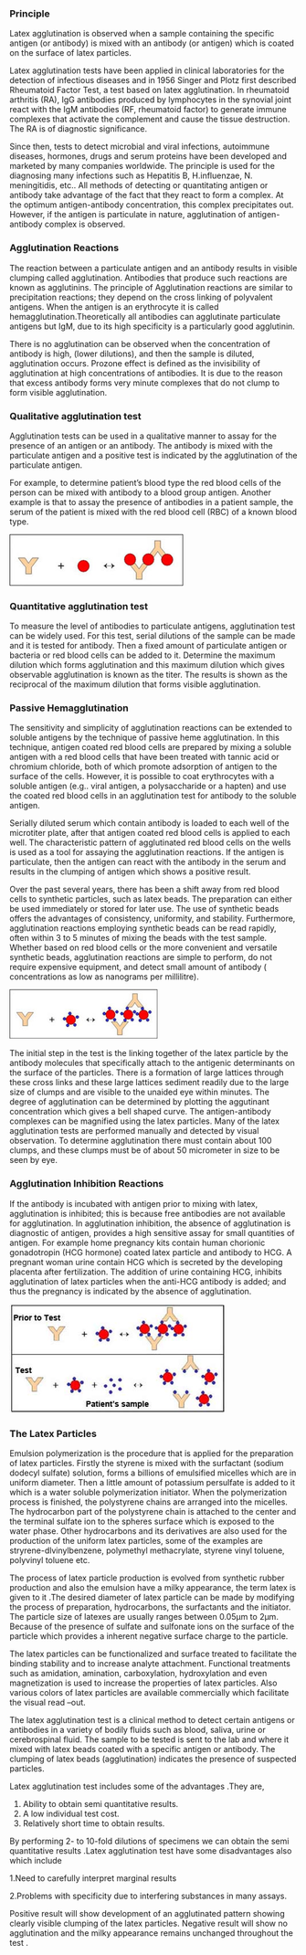 ### Principle

 

Latex agglutination is observed when a sample containing the specific antigen (or antibody) is mixed with an antibody (or antigen)  which is coated  on the surface of latex particles.


Latex agglutination tests have been applied in clinical laboratories for the detection of infectious diseases and in 1956 Singer and Plotz first described Rheumatoid Factor Test, a test based on latex agglutination. In rheumatoid arthritis (RA), IgG antibodies produced by lymphocytes in the synovial joint react with the IgM antibodies (RF, rheumatoid factor) to generate immune complexes that activate the complement and cause the tissue destruction. The RA is of diagnostic significance.



Since then, tests to detect microbial and viral infections, autoimmune diseases, hormones, drugs and serum proteins have been developed and marketed by many companies worldwide. The principle is used for the diagnosing many infections such as Hepatitis B, H.influenzae, N. meningitidis, etc.. All methods of detecting or quantitating antigen or antibody take advantage of the fact that they react to form a complex. At the optimum antigen-antibody concentration, this complex precipitates out. However, if the antigen is particulate in nature, agglutination of antigen-antibody complex is observed.

 
### Agglutination Reactions

 

The reaction  between a particulate antigen and an antibody results in visible clumping called agglutination. Antibodies that produce such reactions are known as agglutinins.  The principle of Agglutination reactions are similar  to precipitation reactions; they depend on the cross linking of polyvalent antigens. When the antigen is an erythrocyte it is called hemagglutination.Theoretically all antibodies can  agglutinate particulate antigens but IgM, due to its high specificity  is  a particularly good agglutinin.

 

There is no agglutination can be observed when the concentration of antibody is high, (lower dilutions), and then the sample is diluted, agglutination occurs. Prozone effect is defined as the invisibility of agglutination at high concentrations of antibodies. It is due to the reason that excess antibody forms very minute complexes that do not clump to form visible agglutination.

 
### Qualitative agglutination test

 

Agglutination tests can be used in a qualitative manner to assay for the presence of an antigen or an antibody. The antibody is mixed with the particulate antigen and a positive test is indicated by the agglutination of the particulate antigen.

 

For example, to determine patient’s blood type the  red blood cells of the person can be mixed  with antibody to a blood group antigen. Another example is that to assay the presence of antibodies in a patient  sample, the serum of the patient is mixed with the red blood cell (RBC)  of a known blood type.

 
<img src="images/l1.jpg" title="" />

 

 
### Quantitative agglutination test

 

To measure the level of antibodies to particulate antigens, agglutination test can be widely used. For this test, serial dilutions of the sample can be made and it is tested for antibody. Then a fixed amount of particulate antigen or bacteria or red blood cells can be added to it. Determine the maximum dilution which forms agglutination and this maximum dilution which gives observable agglutination is known as the titer. The results is shown as the reciprocal of the maximum dilution that forms visible agglutination.

 
### Passive Hemagglutination

 

The sensitivity and simplicity of agglutination reactions can be extended to soluble antigens by the technique of passive heme agglutination. In this technique, antigen coated red blood cells are prepared by mixing a soluble antigen with a red blood cells that have been treated with tannic acid or chromium chloride, both of which promote adsorption of antigen to the surface of the cells. However, it is possible to coat erythrocytes with a soluble antigen (e.g.. viral antigen, a polysaccharide or a hapten) and use the coated red blood cells in an agglutination test for antibody to the soluble antigen.

 

Serially diluted serum which contain antibody is loaded to each well of the microtiter plate, after that antigen coated red blood cells is applied to each well. The characteristic pattern of agglutinated red blood cells on the wells is used as a tool for assaying the agglutination reactions. If  the antigen is particulate, then the antigen  can react with the antibody in the serum  and results in the clumping of antigen which shows a positive result.

 

Over the past several years, there has been a shift away from red blood cells to synthetic particles, such as latex beads. The preparation can either be used immediately or stored for later use. The use of synthetic beads offers the advantages of consistency, uniformity, and stability. Furthermore, agglutination reactions employing synthetic beads can be read rapidly, often within 3 to 5 minutes of mixing the beads with the test sample. Whether based on red blood cells or the more convenient and versatile synthetic beads, agglutination reactions are simple to perform, do not require expensive equipment, and detect small amount of antibody ( concentrations as low as nanograms per millilitre).

<img src="images/l2.jpg" title="" />


The initial step in the test is the linking together of the latex particle by the antibody molecules that specifically attach to the antigenic determinants on the surface of the particles. There is a formation of large lattices through these cross links and these large lattices sediment readily due to the large size of clumps and are visible to the unaided eye within minutes. The degree of agglutination can be determined by plotting the aggutinant  concentration which gives a bell shaped curve. The antigen-antibody complexes can be magnified using the latex particles. Many of the latex agglutination tests are performed manually and  detected by visual observation. To determine agglutination there must contain about 100 clumps, and  these clumps must be of about 50 micrometer in size to be seen by eye.
 
### Agglutination Inhibition Reactions

 

If the antibody is incubated with antigen prior to mixing with latex, agglutination is inhibited; this is because free antibodies are not available for agglutination. In agglutination inhibition, the absence of agglutination is diagnostic of antigen, provides a high sensitive assay for small quantities of antigen. For example home pregnancy kits contain human chorionic gonadotropin (HCG hormone) coated latex particle and antibody to HCG. A pregnant woman urine contain HCG which is secreted  by the developing placenta after fertilization. The addition of urine containing HCG, inhibits agglutination of latex particles when the anti-HCG antibody is added; and  thus the pregnancy is indicated by the absence of agglutination.

 

 <img src="images/l3.jpg" title="" />

 
 
 

 
 
 
### The Latex Particles

 

Emulsion polymerization is the procedure that is applied  for the preparation of latex particles. Firstly the styrene is mixed with the surfactant (sodium dodecyl sulfate) solution, forms a billions of emulsified micelles which are in uniform diameter. Then a little amount  of  potassium persulfate is added to it which is a water soluble  polymerization initiator. When the polymerization process is finished, the polystyrene chains are arranged into the  micelles. The hydrocarbon  part of the polystyrene chain is attached to the center and the terminal sulfate ion to the spheres  surface which is exposed to the water phase. Other hydrocarbons and its derivatives are also used for the production of the uniform latex particles, some of the examples are stryrene-dlvinylbenzene, polymethyl methacrylate, styrene vinyl toluene, polyvinyl toluene etc.

 

The process of latex particle production  is evolved from  synthetic rubber production and also the emulsion have a milky appearance, the term latex is given to it .The desired diameter of latex particle can be made by modifying the process of preparation, hydrocarbons, the surfactants and the initiator. The particle size of latexes are usually  ranges between 0.05µm to 2µm. Because of the presence of sulfate and sulfonate ions on the surface of the particle which  provides a inherent negative surface  charge to the particle.

 

The latex particles can be functionalized  and surface treated to facilitate the binding stability and to increase analyte attachment. Functional treatments such as amidation, amination, carboxylation, hydroxylation and even magnetization is used to increase the properties of latex particles. Also various colors of latex particles are available  commercially  which facilitate the visual read –out.

 

The  latex agglutination test is a clinical method to detect certain antigens or antibodies in a variety of bodily fluids such as blood, saliva, urine or cerebrospinal fluid. The sample to be tested is sent to the lab and where it mixed with latex beads coated with a specific antigen or antibody. The clumping of latex beads (agglutination) indicates the presence of suspected particles.

Latex agglutination test includes some of the advantages .They are,


1.    Ability to obtain semi quantitative results.
2.    A low individual test cost.
3.    Relatively short time to obtain results.


By performing 2- to 10-fold  dilutions of specimens  we can obtain the semi quantitative results .Latex  agglutination test have some disadvantages also  which include


1.Need to carefully interpret marginal results 

2.Problems with specificity due to interfering substances in many assays.

 

 Positive result will show development of an agglutinated pattern showing clearly visible clumping of the latex particles. Negative result will show no agglutination and the milky appearance remains unchanged throughout the test .
 

